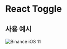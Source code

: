 # React Toggle

## 사용 예시
![Binance iOS 11](https://github.com/saul-atomrigs/uiux-component-libraries/assets/82362278/10324780-5761-4f97-9bc8-8c3be790fceb)

